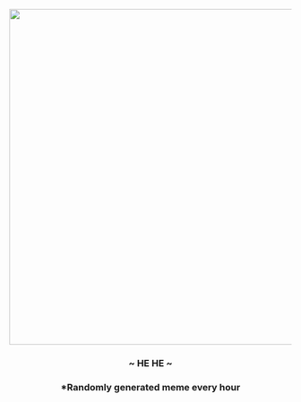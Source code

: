 <p align="center">
        <img src="https://i.redd.it/86k6ksxhm6891.png" width="600" height="600">
        </p>
        <h3 align="center">~ HE HE ~</h3>
        <h3 align="center">*Randomly generated meme every hour</h3>
    